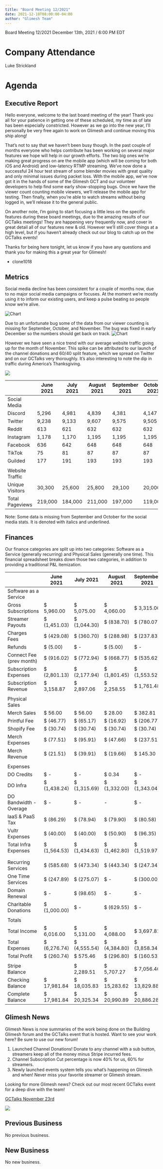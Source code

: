 ```yaml
---
title: "Board Meeting 12/2021"
date: 2021-12-18T08:00:00-04:00
author: "Glimesh Team"
---
```

Board Meeting 12/2021
December 13th, 2021 / 6:00 PM EDT

# Company Attendance
Luke Strickland

# Agenda
## Executive Report
Hello everyone, welcome to the last board meeting of the year! Thank you all for your patience in getting one of these scheduled, my time as of late has been especially constricted. However as we go into the new year, I’ll personally be very free again to work on Glimesh and continue moving this ship along!

That’s not to say that we haven’t been busy though. In the past couple of months everyone who helps contribute has been working on several major features we hope will help in our growth efforts. The two big ones we’re making great progress on are the mobile app (which will be coming for both iOS and Android) and low-latency RTMP streaming. We’ve now done a successful 24 hour test stream of some blender movies with great quality and only minimal issues during packet loss. With the mobile app, we’ve now got it in the hands of some of the Glimesh GCT and our volunteer developers to help find some early show-stopping bugs. Once we have the viewer count counting mobile viewers, we’ll release the mobile app for testing. Then finally, when you’re able to watch streams without being logged in, we’ll release it to the general public.

On another note, I’m going to start focusing a little less on the specific features during these board meetings, due to the amazing results of our GCTalks meetings! They are happening very frequently now, and cover in great detail all of our features new & old. However we’ll still cover things at a high level, but if you haven’t already check out our blog to catch up on the GCTalks events!

Thanks for being here tonight, let us know if you have any questions and thank you for making this a great year for Glimesh!

- clone1018

## Metrics
Social media decline has been consistent for a couple of months now, due to no major social media campaigns or focuses. At the moment we’re mostly using it to inform our existing users, and keep a pulse beating so people know we’re alive.

![](https://lh4.googleusercontent.com/t8nQqhA6DFeGFodzDG4B0DNTzq2s7gHy0d5CuvCQeaftdZqBozYm66z_CgSVxCKG7nuExT5FWgn-mbnNbKHOAKBrVk0bfUxvlzoLe3HJXGF49SR7F1X0jxJ4qfrowuA9aPpvwA9k "Chart")

Due to an unfortunate bug some of the data from our viewer counting is missing for September, October, and November. The bug was fixed in early December so the numbers should get back on track. ![](https://lh4.googleusercontent.com/2fGs0x89LJ_w6zDyo1gFGRi0tIGxN_b-rIr0o72UDz6RwtQF3IKR-arD2owKNdgfKpyaD8zBNplQ3R2K5BM7ThzS1_SZ9LpHmqBBJpGZsgIIE6lGrJ5GcGiqmdKzqm-V9Nza5P80 "Chart")

However we have seen a nice trend with our average website traffic going up for the month of November. This spike can be attributed to our launch of the channel donations and 60/40 split feature, which we spread on Twitter and on our GCTalks very thoroughly. It’s also interesting to note the dip in traffic during America’s Thanksgiving.

  

![](https://lh4.googleusercontent.com/rvcW8yB1v8xXgf9cgjbxjaXPmnCBAw_sXCM96OdUSZd4qh7mpYKamptvlrlvKy2J74_ZYir3fKO-4aVhWLPBRXEwl6wXIkYthUuuS2YOzMO7OlSLQRHCgPZ1a2ts0JqpseuYVbUU)

 
|                 | June 2021 | July 2021 | August 2021 | September 2021 | October 2021 | November 2021 |
|-----------------|-----------|-----------|-------------|----------------|--------------|---------------|
| Social Media    |           |           |             |                |              |               |
| Discord         | 5,296     | 4,981     | 4,839       | 4,381          | 4,147        | 4,307         |
| Twitter         | 9,238     | 9,133     | 9,607       | 9,575          | 9,505        | 9,353         |
| Reddit          | 613       | 621       | 632         | 632            | 632          | 640           |
| Instagram       | 1,178     | 1,170     | 1,195       | 1,195          | 1,195        | 1,157         |
| Facebook        | 636       | 642       | 648         | 648            | 648          | 665           |
| TikTok          | 75        | 81        | 87          | 87             | 87           | 93            |
| Guilded         | 177       | 191       | 193         | 193            | 193          | 184           |
|                 |           |           |             |                |              |               |
| Website Traffic |           |           |             |                |              |               |
| Unique Visitors | 30,300    | 25,600    | 25,800      | 29,100         | 20,000       | 21,000        |
| Total Pageviews | 219,000   | 184,000   | 211,000     | 197,000        | 119,000      | 166,000       |

Note: Some data is missing from September and October for the social media stats. It is denoted with italics and underlined.

## Finances

Our finance categories are split up into two categories: Software as a Service (generally recurring) and Physical Sales (generally one time). This financial spreadsheet breaks down those two categories, in addition to providing a traditional P&L itemization.

|                          | June 2021    | July 2021    | August 2021  | September 2021 | October 2021 | November 2021 |
|--------------------------|--------------|--------------|--------------|----------------|--------------|---------------|
| Software as a Service    |              |              |              |                |              |               |
| Gross Subscriptions      | $ 5,960.00   | $ 5,075.00   | $ 4,060.00   | $ 3,315.00     | $ 2,835.00   | $ 3,087.59    |
| Streamer Payouts         | $ (1,451.03) | $ (1,044.30) | $ (838.70)   | $ (780.07)     | $ (507.97)   | $ (1,099.05)  |
| Charges Fees             | $ (429.08)   | $ (360.70)   | $ (288.98)   | $ (237.83)     | $ (203.29)   | $ (216.89)    |
| Refunds                  | $ (5.00)     | $ -          | $ (5.00)     | $ -            | $ -          | $ (25.00)     |
| Connect Fee (prev month) | $ (916.02)   | $ (772.94)   | $ (668.77)   | $ (535.62)     | $ (470.68)   | $ (347.26)    |
| Subscription Expenses    | $ (2,801.13) | $ (2,177.94) | $ (1,801.45) | $ (1,553.52)   | $ (1,181.94) | $ (1,688.20)  |
| Subscription Revenue     | $ 3,158.87   | $ 2,897.06   | $ 2,258.55   | $ 1,761.48     | $ 1,653.06   | $ 1,399.39    |
|                          |              |              |              |                |              |               |
| Physical Sales           |              |              |              |                |              |               |
| Merch Sales              | $ 56.00      | $ 56.00      | $ 28.00      | $ 382.81       | $ 26.89      | $ 26.89       |
| Printful Fee             | $ (46.77)    | $ (65.17)    | $ (16.92)    | $ (206.77)     | $ (15.94)    | $ (15.94)     |
| Shopify Fee              | $ (30.74)    | $ (30.74)    | $ (30.74)    | $ (30.74)      | $ (30.74)    | $ (30.74)     |
| Merch Expenses           | $ (77.51)    | $ (95.91)    | $ (47.66)    | $ (237.51)     | $ (46.68)    | $ (46.68)     |
| Merch Revenue            | $ (21.51)    | $ (39.91)    | $ (19.66)    | $ 145.30       | $ (19.79)    | $ (19.79)     |
|                          |              |              |              |                |              |               |
| Expenses                 |              |              |              |                |              |               |
| DO Credits               | $ -          | $ -          | $ 0.34       | $ -            | $ -          | $ -           |
| DO Infra                 | $ (1,438.24) | $ (1,315.69) | $ (1,332.00) | $ (1,343.04)   | $ (1,350.00) | $ (1,350.00)  |
| DO Bandwidth - Overage   | $ -          | $ -          | -            | $ -            | $ -          | $ -           |
| IaaS & PaaS Tax          | $ (86.29)    | $ (78.94)    | $ (79.90)    | $ (80.58)      | $ (81.00)    | $ (81.00)     |
| Vultr Expenses           | $ (40.00)    | $ (40.00)    | $ (50.90)    | $ (96.35)      | $ (60.00)    | $ (60.00)     |
| Total Infra Expenses     | $ (1,564.53) | $ (1,434.63) | $ (1,462.80) | $ (1,519.97)   | $ (1,491.00) | $ (1,491.00)  |
|                          |              |              |              |                |              |               |
|                          |              |              |              |                |              |               |
| Recurring Services       | $ (585.68)   | $ (473.34)   | $ (443.34)   | $ (247.34)     | $ (276.34)   | $ (278.08)    |
| One Time Services        | $ (247.89)   | $ (275.07)   | $ -          | $ (300.00)     | $ -          | $ (104.94)    |
| Domain Renewal           | $ -          | $ (98.65)    | $ -          | $ -            | $ -          | $ (26.82)     |
| Charitable Donations     | $ (1,000.00) | $ -          | $ (629.55)   | $ -            | $ -          | $ -           |
|                          |              |              |              |                |              |               |
| Totals                   |              |              |              |                |              |               |
| Total Income             | $ 6,016.00   | $ 5,131.00   | $ 4,088.00   | $ 3,697.81     | $ 2,861.89   | $ 3,114.48    |
| Total Expenses           | $ (6,276.74) | $ (4,555.54) | $ (4,384.80) | $ (3,858.34)   | $ (2,995.96) | $ (3,635.72)  |
| Total Profit             | $ (260.74)   | $ 575.46     | $ (296.80)   | $ (160.53)     | $ (134.07)   | $ (521.24)    |
|                          |              |              |              |                |              |               |
| Stripe Balance           |              | $ 2,289.51   | $ 5,707.27   | $ 7,056.40     | $ 8,684.46   | $ 2,063.85    |
| Checking Balance         | $ 17,981.84  | $ 18,035.83  | $ 15,283.62  | $ 13,829.88    | $ 12,013.78  | $ 17,993.15   |
| Complete Balance         | $ 17,981.84  | $ 20,325.34  | $ 20,990.89  | $ 20,886.28    | $ 20,698.24  | $ 20,057.00   |

## Glimesh News

Glimesh News is now summaries of the work being done on the Building Glimesh forum and the GCTalks event that is hosted. Want to see your work here? Be sure to use our new forum!

1.  Launched Channel Donations! Donate to any channel with a sub button, streamers keep all of the money minus Stripe incurred fees.
2.  Channel Subscription Cut percentage is now 40% for us, 60% for streamers.
3.  Newly launched events system tells you what’s happening on Glimesh and when! Never miss your favorite streamer or Glimesh stream.
    
Looking for more Glimesh news? Check out our most recent GCTalks event for a deep dive with the team!

[GCTalks November 23rd](https://www.youtube.com/watch?v=PAQeO6TMVGc)

![](https://lh6.googleusercontent.com/JBf-AiM4Td8x2gzWzrxCRcLVn3dfiMgetsk7TtO6WXZrB4oLKOKdJ-roBHzpOIQrLhxcaPpzKV_jbLwvLukJ832NQalieEbfeLoTjV5GjUjyIBIbV505pGIBTeLHq_sKUyphCvev)

## Previous Business
No previous business.

## New Business
No new business.
